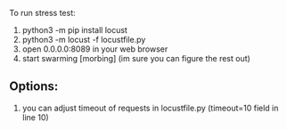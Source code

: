 To run stress test: 
1. python3 -m pip install locust
2. python3 -m locust -f locustfile.py
3. open 0.0.0.0:8089 in your web browser
4. start swarming [morbing] (im sure you can figure the rest out)

## Options:
1. you can adjust timeout of requests in locustfile.py (timeout=10 field in line 10)